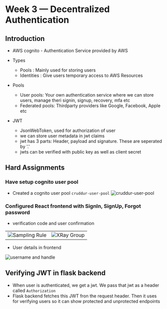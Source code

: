 # Week 3 — Decentralized Authentication

## Introduction
- AWS cognito - Authentication Service provided by AWS
- Types
  - Pools : Mainly used for storing users
  - Identities : Give users temporary access to AWS Resources

- Pools
  -  User pools: Your own authentication service where we can store users, manage theri signin, signup, recovery, mfa etc
  -  Federated pools: Thirdparty providers like Google, Facebook, Apple etc
  
 - JWT
   - JsonWebToken, used for authorization of user
   - we can store user metadata in jwt claims
   - jwt has 3 parts: Header, payload and signature. These are seperated by '.'
   - jwts can be verified with public key as well as client secret
   
   
## Hard Assignments

### Have setup cognito user pool
- Created a cognito user pool `cruddur-user-pool`
![cruddur-user-pool](https://user-images.githubusercontent.com/116954249/224546704-7dd5b2c3-0ffe-4c22-a7a0-bbe8b06a2657.png)

### Configured React frontend with SignIn, SignUp, Forgot password
- verification code and user confirmation

<table>
  <tr>
    <td><img src="https://user-images.githubusercontent.com/116954249/224547530-ea8667cd-4a06-401f-aa5b-21fd9e46ac97.png" alt="Sampling Rule"></td>
    <td><img src="https://user-images.githubusercontent.com/116954249/224547542-e4e8a15b-bc12-450b-8da9-68e0f284193d.png" alt="XRay Group"></td>
  </tr>
</table>

- User details in frontend

![username and handle](https://user-images.githubusercontent.com/116954249/224547652-2d8850e3-d4a4-4925-8dd2-217f93572223.png)

## Verifying JWT in flask backend
- When user is authenticated, we get a jwt. We pass that jwt as a header called `Authorization`
- Flask backend fetches this JWT fron the request header. Then it uses for verifying users so it can show protected and unprotected endpoints

